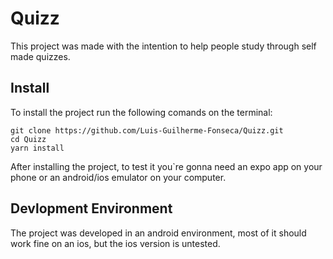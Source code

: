 # Quizz

This project was made with the intention to help people study through self made quizzes. 

## Install

To install the project run the following comands on the terminal:

```
git clone https://github.com/Luis-Guilherme-Fonseca/Quizz.git
cd Quizz
yarn install
```

After installing the project, to test it you`re gonna need an expo app on your phone or an android/ios emulator on your computer.

## Devlopment Environment

The project was developed in an android environment, most of it should work fine on an ios, but the ios version is untested.
